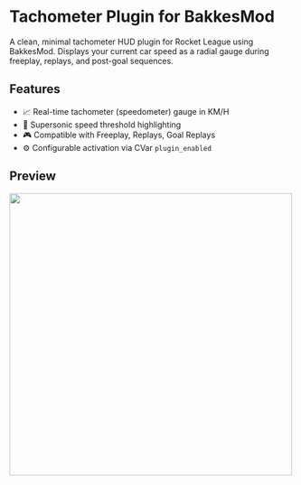 # Tachometer Plugin for BakkesMod

A clean, minimal tachometer HUD plugin for Rocket League using BakkesMod. Displays your current car speed as a radial gauge during freeplay, replays, and post-goal sequences.

## Features

- 📈 Real-time tachometer (speedometer) gauge in KM/H
- 🎯 Supersonic speed threshold highlighting
- 🎮 Compatible with Freeplay, Replays, Goal Replays
- ⚙️ Configurable activation via CVar `plugin_enabled`

## Preview

<img src="https://github.com/user-attachments/assets/047435b0-35f1-49f1-8be6-0a3496050c3d" width="500" />



